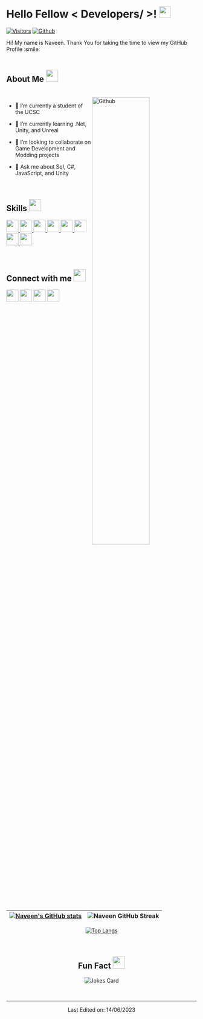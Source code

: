 <!---
D-Naveenz/D-Naveenz is a ✨ special ✨ repository because its `README.md` (this file) appears on your GitHub profile.
You can click the Preview link to take a look at your changes.
--->

<h1> Hello Fellow < Developers/ >! <img src = "https://raw.githubusercontent.com/MartinHeinz/MartinHeinz/master/wave.gif" width = 30px> </h1>

[![Visitors](https://api.visitorbadge.io/api/visitors?path=https%3A%2F%2Fgithub.com%2FD-Naveenz&label=Visitors&countColor=%23263759)](https://visitorbadge.io/status?path=https%3A%2F%2Fgithub.com%2FD-Naveenz)
[![Github](https://img.shields.io/github/followers/D-Naveenz?label=Follow&style=social)](https://github.com/D-Naveenz)




<div size='20px'> Hi! My name is Naveen. Thank You for taking the time to view my GitHub Profile :smile: 
</div>

<br>

<h2> About Me <img src = "https://media.giphy.com/media/uL5P9fPUHmqwphj6Qy/giphy.gif" height = 32px style="tansform: translateY(5px)"> </h2>
<br>

<img width="55%" align="right" alt="Github" src="https://raw.githubusercontent.com/onimur/.github/master/.resources/git-header.svg" />

- 🔭 I’m currently a student of the UCSC
  
- 🌱 I’m currently learning .Net, Unity, and Unreal
  
- 👯 I’m looking to collaborate on Game Development and Modding projects
  
- 💬 Ask me about Sql, C#, JavaScript, and Unity

<br>

<h2> Skills <img src = "https://media2.giphy.com/media/QssGEmpkyEOhBCb7e1/giphy.gif?cid=ecf05e47a0n3gi1bfqntqmob8g9aid1oyj2wr3ds3mg700bl&rid=giphy.gif" height = 32px style="tansform: translateY(5px)"> </h2>

<a href="https://github.com/D-Naveenz?tab=repositories&q=&type=&language=csharp&sort="> <img width ='32px' src ='https://raw.githubusercontent.com/rahulbanerjee26/githubAboutMeGenerator/main/icons/csharp.svg'> </a>
<a href="https://github.com/D-Naveenz?tab=repositories&q=&type=&language=python&sort="> <img width ='32px' src ='https://raw.githubusercontent.com/rahulbanerjee26/githubAboutMeGenerator/main/icons/python.svg'> </a>
<a href="https://github.com/D-Naveenz?tab=repositories&q=&type=&language=c&sort="> <img width ='32px' src ='https://raw.githubusercontent.com/rahulbanerjee26/githubAboutMeGenerator/main/icons/c.svg'> </a>
<a href="https://github.com/D-Naveenz?tab=repositories&q=&type=&language=cpp&sort="> <img width ='32px' src ='https://raw.githubusercontent.com/rahulbanerjee26/githubAboutMeGenerator/main/icons/cpp.svg'> </a>
<a href="https://github.com/D-Naveenz?tab=repositories&q=&type=&language=sqlite&sort="> <img width ='32px' src ='https://raw.githubusercontent.com/rahulbanerjee26/githubAboutMeGenerator/main/icons/sqlite.svg'> </a>
<a href="https://github.com/D-Naveenz?tab=repositories&q=&type=&language=html&sort="> <img width ='32px' src ='https://raw.githubusercontent.com/rahulbanerjee26/githubAboutMeGenerator/main/icons/html.svg'> </a>
<a href="https://github.com/D-Naveenz?tab=repositories&q=&type=&language=javascript&sort="> <img width ='32px' src ='https://raw.githubusercontent.com/rahulbanerjee26/githubAboutMeGenerator/main/icons/javascript.svg'> </a>
<a href="https://github.com/D-Naveenz?tab=repositories&q=&type=&language=css&sort="> <img width ='32px' src ='https://raw.githubusercontent.com/rahulbanerjee26/githubAboutMeGenerator/main/icons/css.svg'> </a>

<br>

<h2> Connect with me <img src='https://raw.githubusercontent.com/ShahriarShafin/ShahriarShafin/main/Assets/handshake.gif' height="32px"> </h2>

<a href = 'https://www.linkedin.com/in/dasheewd'> <img width = '32px' align= 'center' src="https://raw.githubusercontent.com/rahulbanerjee26/githubAboutMeGenerator/main/icons/linked-in-alt.svg"/></a> 
<a href = 'https://twitter.com/dharmathunga'> <img width = '32px' align= 'center' src="https://raw.githubusercontent.com/rahulbanerjee26/githubAboutMeGenerator/main/icons/twitter.svg"/></a> 
<a href = 'https://medium.com/@dasheewd'> <img width = '32px' align= 'center' src="https://raw.githubusercontent.com/rahulbanerjee26/githubAboutMeGenerator/main/icons/medium.svg"/></a> 
<a href = 'https://www.github.com/D-Naveenz'> <img width = '32px' align= 'center' src="https://raw.githubusercontent.com/rahulbanerjee26/githubAboutMeGenerator/main/icons/github.svg"/></a>
  
<br>
<br>
<br>


| [![Naveen's GitHub stats](https://github-readme-stats.vercel.app/api?username=D-Naveenz&theme=radical)](https://github.com/D-Naveenz) | ![Naveen GitHub Streak](https://github-readme-streak-stats.herokuapp.com/?user=D-Naveenz&theme=radical) |
| --- | --- |

<dic style="text-align: center;">

[![Top Langs](https://github-readme-stats.vercel.app/api/top-langs/?username=D-Naveenz&theme=radical)](https://github.com/anuraghazra/github-readme-stats)

</div>

<br>

<h2> Fun Fact <img src='https://media.giphy.com/media/l41JNmCl05yXoWbPG/giphy.gif' height="32px"> </h2>

![Jokes Card](https://readme-jokes.vercel.app/api?theme=radical)


<br>


-----
Last Edited on: 14/06/2023
